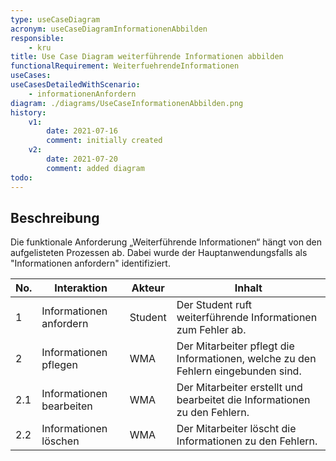 ```yaml
---
type: useCaseDiagram
acronym: useCaseDiagramInformationenAbbilden
responsible: 
    - kru
title: Use Case Diagram weiterführende Informationen abbilden
functionalRequirement: WeiterfuehrendeInformationen
useCases:
useCasesDetailedWithScenario:
    - informationenAnfordern
diagram: ./diagrams/UseCaseInformationenAbbilden.png
history:
    v1:
        date: 2021-07-16
        comment: initially created
    v2:
        date: 2021-07-20
        comment: added diagram
todo: 
---
```


## Beschreibung

Die funktionale Anforderung „Weiterführende Informationen“ hängt von den aufgelisteten Prozessen ab. Dabei wurde der Hauptanwendungsfalls als "Informationen anfordern" identifiziert.

|No.|Interaktion|Akteur|Inhalt|
|---|-----------|------|------|
|1|Informationen anfordern|Student|Der Student ruft weiterführende Informationen zum Fehler ab.|
|2|Informationen pflegen|WMA|Der Mitarbeiter pflegt die Informationen, welche zu den Fehlern eingebunden sind.|
|2.1|Informationen bearbeiten|WMA|Der Mitarbeiter erstellt und bearbeitet die Informationen zu den Fehlern.|
|2.2|Informationen löschen|WMA|Der Mitarbeiter löscht die Informationen zu den Fehlern.|



